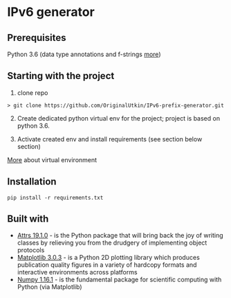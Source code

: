 # IPv6 generator

## Prerequisites

Python 3.6 (data type annotations and f-strings [more](https://docs.python.org/3/whatsnew/3.6.html))

## Starting with the project
1. clone repo
```
> git clone https://github.com/OriginalUtkin/IPv6-prefix-generator.git
```

2. Create dedicated python virtual env for the project; project is based on python 3.6.

3. Activate created env and install requirements (see section below section)

[More](https://uoa-eresearch.github.io/eresearch-cookbook/recipe/2014/11/26/python-virtual-env/) about virtual environment 

## Installation
```
pip install -r requirements.txt
```

## Built with
* [Attrs 19.1.0](http://www.attrs.org/en/stable/) - is the Python package that will bring back the joy of writing classes by relieving you from the drudgery of implementing object protocols 
* [Matplotlib 3.0.3](https://matplotlib.org/3.0.3/index.html) -  is a Python 2D plotting library which produces publication quality figures in a variety of hardcopy formats and interactive environments across platforms
* [Numpy 1.16.1](http://www.numpy.org) - is the fundamental package for scientific computing with Python (via Matplotlib)



